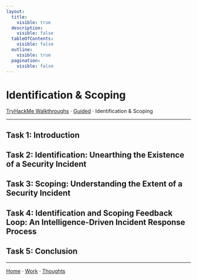 ```yaml
---
layout:
  title:
    visible: true
  description:
    visible: false
  tableOfContents:
    visible: false
  outline:
    visible: true
  pagination:
    visible: false
---
```


# Identification & Scoping

[TryHackMe Walkthroughs](./) ⋅ [Guided](../) ⋅ Identification & Scoping

***

## Task 1: Introduction

## Task 2: Identification: Unearthing the Existence of a Security Incident

## Task 3: Scoping: Understanding the Extent of a Security Incident

## Task 4: Identification and Scoping Feedback Loop: An Intelligence-Driven Incident Response Process

## Task 5: Conclusion

***

[Home](https://app.gitbook.com/o/0kO27okC5uVB9ALX3rho/s/036xtfEIzcEdGegONXWM/) ⋅ [Work](https://app.gitbook.com/o/0kO27okC5uVB9ALX3rho/s/WaFS755Q4sf02CxLcghQ/) ⋅ [Thoughts](https://app.gitbook.com/o/0kO27okC5uVB9ALX3rho/s/s4QQPMntQ25hmJToKSOu/)
